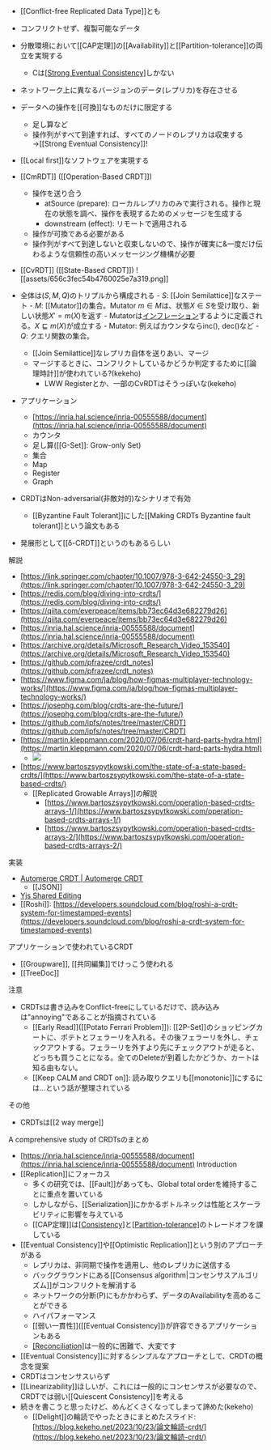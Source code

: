 - [[Conflict-free Replicated Data Type]]とも
- コンフリクトせず、複製可能なデータ
- 分散環境において[[CAP定理]]の[[Availability]]と[[Partition-tolerance]]の両立を実現する
	- Cは[[Strong Eventual Consistency]](結果整合性)しかない

- ネットワーク上に異なるバージョンのデータ(レプリカ)を存在させる
- データへの操作を[[可換]]なものだけに限定する
	- 足し算など
	- 操作列がすべて到達すれば、すべてのノードのレプリカは収束する→[[Strong Eventual Consistency]]!
- [[Local first]]なソフトウェアを実現する

- [[CmRDT]] ([[Operation-Based CRDT]])
	- 操作を送り合う
		- atSource (prepare): ローカルレプリカのみで実行される。操作と現在の状態を調べ、操作を表現するためのメッセージを生成する
		- downstream (effect): リモートで適用される
	- 操作が可換である必要がある
	- 操作列がすべて到達しないと収束しないので、操作が確実に&一度だけ伝わるような信頼性の高いメッセージング機構が必要
- [[CvRDT]] ([[State-Based CRDT]])
![[assets/656c3fec54b4760025e7a319.png]]


- 全体は$(S, M, Q)$のトリプルから構成される
		- $S$: [[Join Semilattice]]なステート
		- $M$: [[Mutator]]の集合。Mutator $m \in M$は、状態$X \in S$を受け取り、新しい状態$X' = m(X)$を返す
			- Mutatorは[インフレーション](https://chat.openai.com/share/80bf2192-01c4-4f0e-8a18-42db83bdfe0d)するように定義される。$X \sqsubseteq m(X)$が成立する
			- Mutator: 例えばカウンタならinc(), dec()など
		- $Q$: クエリ関数の集合。
	- [[Join Semilattice]]なレプリカ自体を送りあい、マージ
	- マージするときに、コンフリクトしているかどうか判定するために[[論理時計]]が使われている?(kekeho)
		- LWW Registerとか、一部のCvRDTはそうっぽいな(kekeho)

- アプリケーション
	- [https://inria.hal.science/inria-00555588/document](https://inria.hal.science/inria-00555588/document)
	- カウンタ
	- 足し算([[G-Set]]: Grow-only Set)
	- 集合
	- Map
	- Register
	- Graph

- CRDTはNon-adversarial(非敵対的)なシナリオで有効
	- [[Byzantine Fault Tolerant]]にした[[Making CRDTs Byzantine fault tolerant]]という論文もある

- 発展形として[[δ-CRDT]]というのもあるらしい

解説
- [https://link.springer.com/chapter/10.1007/978-3-642-24550-3_29](https://link.springer.com/chapter/10.1007/978-3-642-24550-3_29)
- [https://redis.com/blog/diving-into-crdts/](https://redis.com/blog/diving-into-crdts/)
- [https://qiita.com/everpeace/items/bb73ec64d3e682279d26](https://qiita.com/everpeace/items/bb73ec64d3e682279d26)
- [https://inria.hal.science/inria-00555588/document](https://inria.hal.science/inria-00555588/document) 
- [https://archive.org/details/Microsoft_Research_Video_153540](https://archive.org/details/Microsoft_Research_Video_153540)
- [https://github.com/pfrazee/crdt_notes](https://github.com/pfrazee/crdt_notes)
- [https://www.figma.com/ja/blog/how-figmas-multiplayer-technology-works/](https://www.figma.com/ja/blog/how-figmas-multiplayer-technology-works/)
- [https://josephg.com/blog/crdts-are-the-future/](https://josephg.com/blog/crdts-are-the-future/)
- [https://github.com/ipfs/notes/tree/master/CRDT](https://github.com/ipfs/notes/tree/master/CRDT)
- [https://martin.kleppmann.com/2020/07/06/crdt-hard-parts-hydra.html](https://martin.kleppmann.com/2020/07/06/crdt-hard-parts-hydra.html)
	- ![](https://www.youtube.com/watch?v=x7drE24geUw)
- [https://www.bartoszsypytkowski.com/the-state-of-a-state-based-crdts/](https://www.bartoszsypytkowski.com/the-state-of-a-state-based-crdts/)
	- [[Replicated Growable Arrays]]の解説
		- [https://www.bartoszsypytkowski.com/operation-based-crdts-arrays-1/](https://www.bartoszsypytkowski.com/operation-based-crdts-arrays-1/)
		- [https://www.bartoszsypytkowski.com/operation-based-crdts-arrays-2/](https://www.bartoszsypytkowski.com/operation-based-crdts-arrays-2/)

実装
- [Automerge CRDT | Automerge CRDT](https://automerge.org/)
	- [[JSON]]
- [Yjs Shared Editing](https://yjs.dev/)
- [[Roshi]]: [https://developers.soundcloud.com/blog/roshi-a-crdt-system-for-timestamped-events](https://developers.soundcloud.com/blog/roshi-a-crdt-system-for-timestamped-events)

アプリケーションで使われているCRDT
- [[Groupware]], [[共同編集]]でけっこう使われる
- [[TreeDoc]]

注意
- CRDTsは書き込みをConflict-freeにしているだけで、読み込みは"annoying"であることが指摘されている
	- [[Early Read]]([[Potato Ferrari Problem]]): [[2P-Set]]のショッピングカートに、ポテトとフェラーリを入れる。その後フェラーリを外し、チェックアウトする。フェラーリを外すより先にチェックアウトが走ると、どっちも買うことになる。全てのDeleteが到着したかどうか、カートは知る由もない。
	- [[Keep CALM and CRDT on]]: 読み取りクエリも[[monotonic]]にするには…という話が整理されている

その他
- CRDTsは[[2 way merge]]

A comprehensive study of CRDTsのまとめ
- [https://inria.hal.science/inria-00555588/document](https://inria.hal.science/inria-00555588/document) 
Introduction
- [[Replication]]にフォーカス
	- 多くの研究では、[[Fault]]があっても、Global total orderを維持することに重点を置いている
	- しかしながら、[[Serialization]]にかかるボトルネックは性能とスケーラビリティに影響を与えている
	- [[CAP定理]]は[[Consistency]](C)と[[Partition-tolerance]](P)のトレードオフを課している
- [[Eventual Consistency]]や[[Optimistic Replication]]という別のアプローチがある
	- レプリカは、非同期で操作を適用し、他のレプリカに送信する
	- バックグラウンドにある[[Consensus algorithm|コンセンサスアルゴリズム]]がコンフリクトを解消する
	- ネットワークの分断(P)にもかかわらず、データのAvailabilityを高めることができる
	- ハイパフォーマンス
	- [[弱い一貫性]]([[Eventual Consistency]])が許容できるアプリケーションもある
	- [[Reconciliation]](コンフリクトの解決?(kekeho))は一般的に困難で、大変です
- [[Eventual Consistency]]に対するシンプルなアプローチとして、CRDTの概念を提案
- CRDTはコンセンサスいらず
- [[Linearizability]]ほしいが、これには一般的にコンセンサスが必要なので、CRDTでは弱い[[Quiescent Consistency]]を考える
- 続きを書こうと思ったけど、めんどくさくなってしまって諦めた(kekeho)
	- [[Delight]]の輪読でやったときにまとめたスライド: [https://blog.kekeho.net/2023/10/23/論文輪読-crdt/](https://blog.kekeho.net/2023/10/23/論文輪読-crdt/)

